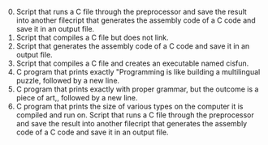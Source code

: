 0. Script that runs a C file through the preprocessor and save the result into another filecript that generates the assembly code of a C code and save it in an output file.
1. Script that compiles a C file but does not link.
2. Script that generates the assembly code of a C code and save it in an output file.
3. Script that compiles a C file and creates an executable named cisfun.
4. C program that prints exactly "Programming is like building a multilingual puzzle, followed by a new line.
5. C program that prints exactly with proper grammar, but the outcome is a piece of art,, followed by a new line.
6. C program that prints the size of various types on the computer it is compiled and run on.
  S c r i p t   t h a t   r u n s   a   C   f i l e   t h r o u g h   t h e   p r e p r o c e s s o r   a n d   s a v e   t h e   r e s u l t   i n t o   a n o t h e r   f i l e c r i p t   t h a t   g e n e r a t e s   t h e   a s s e m b l y   c o d e   o f   a   C   c o d e   a n d   s a v e   i t   i n   a n   o u t p u t   f i l e .  
 